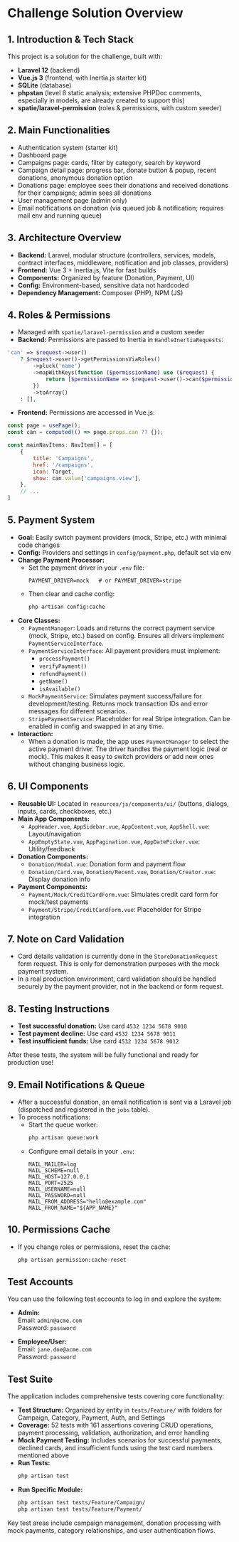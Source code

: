 # Challenge Solution Overview

## 1. Introduction & Tech Stack

This project is a solution for the challenge, built with:

- **Laravel 12** (backend)
- **Vue.js 3** (frontend, with Inertia.js starter kit)
- **SQLite** (database)
- **phpstan** (level 8 static analysis; extensive PHPDoc comments, especially in models, are already created to support this)
- **spatie/laravel-permission** (roles & permissions, with custom seeder)

## 2. Main Functionalities

- Authentication system (starter kit)
- Dashboard page
- Campaigns page: cards, filter by category, search by keyword
- Campaign detail page: progress bar, donate button & popup, recent donations, anonymous donation option
- Donations page: employee sees their donations and received donations for their campaigns; admin sees all donations
- User management page (admin only)
- Email notifications on donation (via queued job & notification; requires mail env and running queue)

## 3. Architecture Overview

- **Backend:** Laravel, modular structure (controllers, services, models, contract interfaces, middleware, notification and job classes, providers)
- **Frontend:** Vue 3 + Inertia.js, Vite for fast builds
- **Components:** Organized by feature (Donation, Payment, UI)
- **Config:** Environment-based, sensitive data not hardcoded
- **Dependency Management:** Composer (PHP), NPM (JS)

## 4. Roles & Permissions

- Managed with `spatie/laravel-permission` and a custom seeder
- **Backend:** Permissions are passed to Inertia in `HandleInertiaRequests`:

```php
'can' => $request->user()
    ? $request->user()->getPermissionsViaRoles()
        ->pluck('name')
        ->mapWithKeys(function ($permissionName) use ($request) {
            return [$permissionName => $request->user()->can($permissionName)];
        })
        ->toArray()
    : [],
```

- **Frontend:** Permissions are accessed in Vue.js:

```js
const page = usePage();
const can = computed(() => page.props.can ?? {});

const mainNavItems: NavItem[] = [
    {
        title: 'Campaigns',
        href: '/campaigns',
        icon: Target,
        show: can.value['campaigns.view'],
    },
    // ...
]
```

## 5. Payment System

- **Goal:** Easily switch payment providers (mock, Stripe, etc.) with minimal code changes
- **Config:** Providers and settings in `config/payment.php`, default set via env
- **Change Payment Processor:**
    - Set the payment driver in your `.env` file:
        ```env
        PAYMENT_DRIVER=mock   # or PAYMENT_DRIVER=stripe
        ```
    - Then clear and cache config:
        ```sh
        php artisan config:cache
        ```
- **Core Classes:**
    - `PaymentManager`: Loads and returns the correct payment service (mock, Stripe, etc.) based on config. Ensures all drivers implement `PaymentServiceInterface`.
    - `PaymentServiceInterface`: All payment providers must implement:
        - `processPayment()`
        - `verifyPayment()`
        - `refundPayment()`
        - `getName()`
        - `isAvailable()`
    - `MockPaymentService`: Simulates payment success/failure for development/testing. Returns mock transaction IDs and error messages for different scenarios.
    - `StripePaymentService`: Placeholder for real Stripe integration. Can be enabled in config and swapped in at any time.
- **Interaction:**
    - When a donation is made, the app uses `PaymentManager` to select the active payment driver. The driver handles the payment logic (real or mock). This makes it easy to switch providers or add new ones without changing business logic.

## 6. UI Components

- **Reusable UI:** Located in `resources/js/components/ui/` (buttons, dialogs, inputs, cards, checkboxes, etc.)
- **Main App Components:**
    - `AppHeader.vue`, `AppSidebar.vue`, `AppContent.vue`, `AppShell.vue`: Layout/navigation
    - `AppEmptyState.vue`, `AppPagination.vue`, `AppDatePicker.vue`: Utility/feedback
- **Donation Components:**
    - `Donation/Modal.vue`: Donation form and payment flow
    - `Donation/Card.vue`, `Donation/Recent.vue`, `Donation/Creator.vue`: Display donation info
- **Payment Components:**
    - `Payment/Mock/CreditCardForm.vue`: Simulates credit card form for mock/test payments
    - `Payment/Stripe/CreditCardForm.vue`: Placeholder for Stripe integration

## 7. Note on Card Validation

- Card details validation is currently done in the `StoreDonationRequest` form request. This is only for demonstration purposes with the mock payment system.
- In a real production environment, card validation should be handled securely by the payment provider, not in the backend or form request.

## 8. Testing Instructions

- **Test successful donation:** Use card `4532 1234 5678 9010`
- **Test payment decline:** Use card `4532 1234 5678 9011`
- **Test insufficient funds:** Use card `4532 1234 5678 9012`

After these tests, the system will be fully functional and ready for production use!

## 9. Email Notifications & Queue

- After a successful donation, an email notification is sent via a Laravel job (dispatched and registered in the `jobs` table).
- To process notifications:
    - Start the queue worker:
        ```sh
        php artisan queue:work
        ```
    - Configure email details in your `.env`:
        ```env
        MAIL_MAILER=log
        MAIL_SCHEME=null
        MAIL_HOST=127.0.0.1
        MAIL_PORT=2525
        MAIL_USERNAME=null
        MAIL_PASSWORD=null
        MAIL_FROM_ADDRESS="hello@example.com"
        MAIL_FROM_NAME="${APP_NAME}"
        ```

## 10. Permissions Cache

- If you change roles or permissions, reset the cache:
    ```sh
    php artisan permission:cache-reset
    ```

## Test Accounts

You can use the following test accounts to log in and explore the system:

- **Admin:**  
  Email: `admin@acme.com`  
  Password: `password`

- **Employee/User:**  
  Email: `jane.doe@acme.com`  
  Password: `password`

## Test Suite

The application includes comprehensive tests covering core functionality:

- **Test Structure:** Organized by entity in `tests/Feature/` with folders for Campaign, Category, Payment, Auth, and Settings
- **Coverage:** 52 tests with 161 assertions covering CRUD operations, payment processing, validation, authorization, and error handling
- **Mock Payment Testing:** Includes scenarios for successful payments, declined cards, and insufficient funds using the test card numbers mentioned above
- **Run Tests:**
    ```sh
    php artisan test
    ```
- **Run Specific Module:**
    ```sh
    php artisan test tests/Feature/Campaign/
    php artisan test tests/Feature/Payment/
    ```

Key test areas include campaign management, donation processing with mock payments, category relationships, and user authentication flows.
